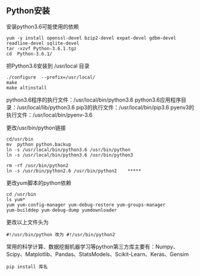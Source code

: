 ## Python安装

安装python3.6可能使用的依赖

    yum -y install openssl-devel bzip2-devel expat-devel gdbm-devel readline-devel sqlite-devel
    tar -xzvf Python-3.6.1.tgz 
    cd  Python-3.6.1/

把Python3.6安装到 /usr/local 目录

    ./configure  --prefix=/usr/local/
    make
    make altinstall

python3.6程序的执行文件：/usr/local/bin/python3.6
python3.6应用程序目录：/usr/local/lib/python3.6
pip3的执行文件：/usr/local/bin/pip3.6
pyenv3的执行文件：/usr/local/bin/pyenv-3.6


更改/usr/bin/python链接

    cd/usr/bin
    mv  python python.backup
    ln -s /usr/local/bin/python3.6 /usr/bin/python
    ln -s /usr/local/bin/python3.6 /usr/bin/python3

    rm -rf /usr/bin/python2 
    ln -s /usr/bin/python2.6 /usr/bin/python2    *****

更改yum脚本的python依赖

    cd /usr/bin
    ls yum*
    yum yum-config-manager yum-debug-restore yum-groups-manager
    yum-builddep yum-debug-dump yumdownloader
    
更改以上文件头为

    #!/usr/bin/python 改为 #!/usr/bin/python2

常用的科学计算、数据挖掘机器学习等python第三方库主要有：Numpy、Scipy、Matplotlib、Pandas、StatsModels、Scikit-Learn、Keras、Gensim

    pip install 库名 
